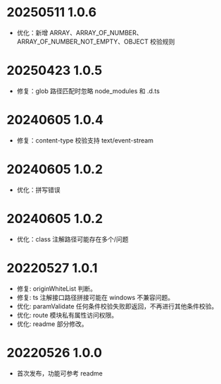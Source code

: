 # 20250511 1.0.6

- 优化：新增 ARRAY、ARRAY_OF_NUMBER、ARRAY_OF_NUMBER_NOT_EMPTY、OBJECT 校验规则

# 20250423 1.0.5

- 修复：glob 路径匹配时忽略 node_modules 和 .d.ts

# 20240605 1.0.4

- 修复：content-type 校验支持 text/event-stream

# 20240605 1.0.2

- 优化：拼写错误

# 20240605 1.0.2

- 优化：class 注解路径可能存在多个/问题

# 20220527 1.0.1

- 修复: originWhiteList 判断。
- 修复: ts 注解接口路径拼接可能在 windows 不兼容问题。
- 优化: paramValidate 任何条件校验失败即返回，不再进行其他条件校验。
- 优化: route 模块私有属性访问权限。
- 优化: readme 部分修改。

# 20220526 1.0.0

- 首次发布，功能可参考 readme
